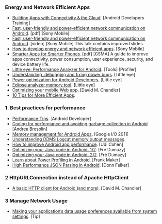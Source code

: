 ### Energy and Network Efficient Apps
  * [Building Apps with Connectivity & the Cloud](http://developer.android.com/training/building-connectivity.html). [Android Developers Training]
  * [Fast, user-friendly and power-efficient network communication on Android](http://dl-developer.sonymobile.com/documentation/other/Erik%20Hellman%20-%20Fast,%20user-friendly%20and%20power-efficient%20network%20communication%20on%20Android.pdf). [pdf] [Sony Mobile]
  * [Fast, user-friendly and power-efficient network communication on Android](http://tv.um.es/video?id=44381&cod=a1). [video] [Sony Mobile] This talk contains improved slides.
  * [How to develop energy and network efficient apps](http://developer.sonymobile.com/knowledge-base/tutorials/android_tutorial/how-to-develop-energy-and-network-efficient-apps-tutorial/). [Sony Mobile]
  * [Smarter Apps for Smarter Phones](http://www.gsma.com/technicalprojects/wp-content/uploads/2012/04/gsmasmarterappsforsmarterphones0112v.0.14.pdf). [pdf] [GSMA] A guide to improve apps connectivity, power consumption, user experience, security, and device battery life.
  * [Little eye: Performance Analyzer for Android](http://www.littleeye.com). [Tools] [Profiler]
  * [Understanding, debugging and fixing power bugs](http://www.slideshare.net/littleeye/understanding-debugging-and-fixing-power-bugs). [Little eye]
  * [Power optimization for Android Developers](http://www.slideshare.net/littleeye/power-optimization-for-android-developers). [Little eye]
  * [Eclipse analyzer memory tool](http://www.slideshare.net/littleeye/memory-analyzer-tool). [Little eye]
  * [Optimizing your mobile Web app](http://turbomanage.wordpress.com/2013/02/28/optimizing-your-mobile-web-app/). [David M. Chandler]
  * [10 Tips for More Efficient Apps](http://blog.azoft.com/android-application-development-tips/).

### 1. Best practices for performance
  * [Performance Tips](http://developer.android.com/training/articles/perf-tips.html). [Android Developer]
  * [Coding for performance and avoiding garbage collection in Android](http://www.devahead.com/blog/2011/12/coding-for-performance-and-avoiding-garbage-collection-in-android/). [Andrea Bresolin]
  * [Memory management for Android Apps](http://www.youtube.com/watch?v=_CruQY55HOk). [Google I/O 2011]
  * [Understanding DDMS Logcat memory output messages](https://sites.google.com/site/pyximanew/blog/androidunderstandingddmslogcatmemoryoutputmessages).
  * [How to improve Android app performance](http://udinic.wordpress.com). [Udi Cohen]
  * [Optimizing your Java code in Android. 1/2](http://bon-app-etit.blogspot.com.es/2013/03/optimizing-your-java-code-in-android.html). [Fré Dumazy]
  * [Optimizing your Java code in Android. 2/2](http://bon-app-etit.blogspot.com.es/2013/04/optimizing-your-java-code-in-android.html). [Fré Dumazy]
  * [Learn about Power Profiling in Android](http://marakana.com/s/post/1434/learn_about_power_consumption_in_android_video). [Frank Maker]
  * [High Performance JSON Parsing in Android](http://blog.donnfelker.com/2013/04/15/hi-performance-json-parsing-in-android/). [Donn Felker]

### 2 HttpURLConnection instead of Apache HttpClient
  * [A basic HTTP client for Android (and more)](http://turbomanage.wordpress.com/2012/06/12/a-basic-http-client-for-android-and-more/). [David M. Chandler]

### 3 Manage Network Usage
  * [Making your application’s data usage preferences available from system settings](http://gmariotti.blogspot.de/2013/02/making-your-applications-data-usage.html). [Tip]
